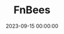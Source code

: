 ---
layout: inner
position: left
title: "FnBees"
lead_text: "Part of engineering team developing a tech ecosystem to optimize the operation of Restaurants / F&B operators."
tags: ['Flutter', 'Dart', 'Google Cloud Ecosystem']
featured_image: []
date: 2023-09-15 00:00:00
categories: 'Android'
project_link: 'https://fnbees.sg'
button_icon: 'fas fa-location-arrow'
button_text: 'Website'
order: 27
visible: 1
company: 'FnBees Pte. Ltd.'
---